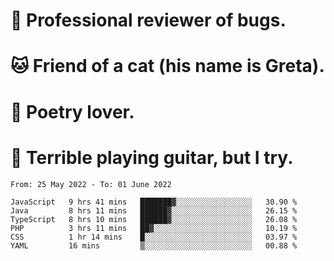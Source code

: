 # 🐛 Professional reviewer of bugs.
# 🐱 Friend of a cat (his name is Greta).
# 📜 Poetry lover.
# 🎸 Terrible playing guitar, but I try.

<!--START_SECTION:waka-->

```text
From: 25 May 2022 - To: 01 June 2022

JavaScript   9 hrs 41 mins   ███████▓░░░░░░░░░░░░░░░░░   30.90 %
Java         8 hrs 11 mins   ██████▓░░░░░░░░░░░░░░░░░░   26.15 %
TypeScript   8 hrs 10 mins   ██████▓░░░░░░░░░░░░░░░░░░   26.08 %
PHP          3 hrs 11 mins   ██▓░░░░░░░░░░░░░░░░░░░░░░   10.19 %
CSS          1 hr 14 mins    █░░░░░░░░░░░░░░░░░░░░░░░░   03.97 %
YAML         16 mins         ▒░░░░░░░░░░░░░░░░░░░░░░░░   00.88 %
```

<!--END_SECTION:waka-->
